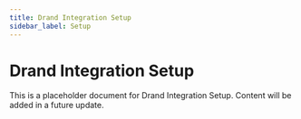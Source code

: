 ```yaml
---
title: Drand Integration Setup
sidebar_label: Setup
---
```


# Drand Integration Setup

This is a placeholder document for Drand Integration Setup.
Content will be added in a future update.